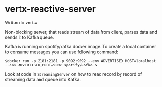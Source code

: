 # vertx-reactive-server 

Written in vert.x

Non-blocking server, that reads stream of data from client, parses data and sends it to Kafka queue.  


Kafka is running on spotify/kafka docker image. To create a local container to consume messages you can use following command:

`$docker run -p 2181:2181 -p 9092:9092 --env ADVERTISED_HOST=localhost --env ADVERTISED_PORT=9092 spotify/kafka &`

Look at code in `StreamingServer` on how to read record by record of streaming data and queue into Kafka.